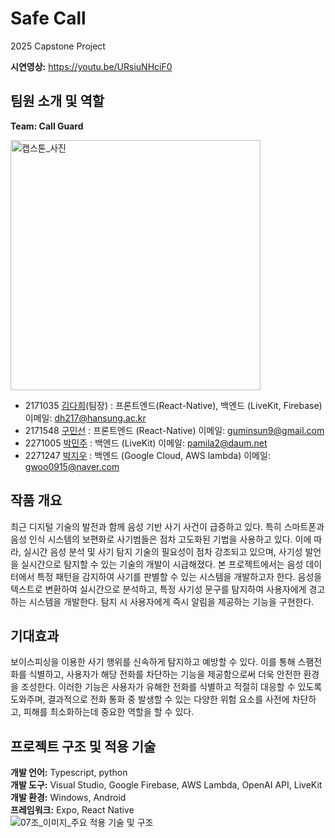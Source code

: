 # Safe Call 

2025 Capstone Project

**시연영상:** https://youtu.be/URsiuNHciF0

## 팀원 소개 및 역할
**Team: Call Guard**

<img src="https://github.com/user-attachments/assets/b0082010-ff58-4edf-a3bd-73992b486228" width="400" alt="캡스톤_사진" />

- 2171035 [김다희](https://github.com/Avy012)(팀장) : 프론트엔드(React-Native), 백엔드 (LiveKit, Firebase) 이메일: dh217@hansung.ac.kr
- 2171548 [구민선](https://github.com/ms2548) : 프론트엔드 (React-Native) 이메일: guminsun9@gmail.com
- 2271005 [박민주](https://github.com/beadsjoo) : 백엔드 (LiveKit) 이메일: pamila2@daum.net
- 2271247 [박지우](https://github.com/jiwooPark-915) : 백엔드 (Google Cloud, AWS lambda) 이메일: gwoo0915@naver.com


## 작품 개요

최근 디지털 기술의 발전과 함께 음성 기반 사기 사건이 급증하고 있다. 특히 스마트폰과 음성 인식 시스템의 보편화로 사기범들은 점차 고도화된 기법을 사용하고 있다. 이에 따라, 실시간 음성 분석 및 사기 탐지 기술의 필요성이 점차 강조되고 있으며, 사기성 발언을 실시간으로 탐지할 수 있는 기술의 개발이 시급해졌다. 본 프로젝트에서는 음성 데이터에서 특정 패턴을 감지하여 사기를 판별할 수 있는 시스템을 개발하고자 한다. 음성을 텍스트로 변환하여 실시간으로 분석하고, 특정 사기성 문구를 탐지하여 사용자에게 경고하는 시스템을 개발한다. 탐지 시 사용자에게 즉시 알림을 제공하는 기능을 구현한다. 

## 기대효과
보이스피싱을 이용한 사기 행위를 신속하게 탐지하고 예방할 수 있다. 이를 통해 스팸전화를 식별하고, 사용자가 해당 전화를 차단하는 기능을 제공함으로써 더욱 안전한 환경을 조성한다. 이러한 기능은 사용자가 유해한 전화를 식별하고 적절히 대응할 수 있도록 도와주며, 결과적으로 전화 통화 중 발생할 수 있는 다양한 위험 요소를 사전에 차단하고, 피해를 최소화하는데 중요한 역할을 할 수 있다. 


## 프로젝트 구조 및 적용 기술

**개발 언어:** Typescript, python  
**개발 도구:** Visual Studio, Google Firebase, AWS Lambda, OpenAI API, LiveKit  
**개발 환경:** Windows, Android  
**프레임워크:** Expo, React Native  
<img src="https://github.com/user-attachments/assets/829ebec4-7d4d-4886-922d-fff415d030c9" alt="07조_이미지_주요 적용 기술 및 구조" />




